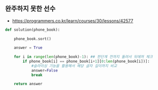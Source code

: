 ## 완주하지 못한 선수

- https://programmers.co.kr/learn/courses/30/lessons/42577

~~~python
def solution(phone_book):
    
    phone_book.sort()
    
    answer = True
    
    for i in range(len(phone_book)-1): ## 한단계 전까지 돌려서 뒤에꺼 체크
        if phone_book[i] == phone_book[i+1][0:len(phone_book[i])]:
            #슬라이싱 기능을 활용해서 해당 글자 길이까지 비교
            answer=False
            break
    
    return answer
~~~

